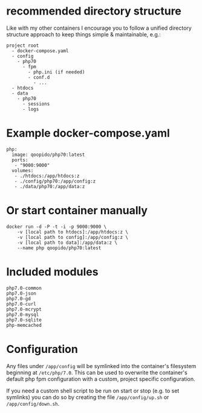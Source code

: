 # recommended directory structure #
Like with my other containers I encourage you to follow a unified directory structure approach to keep things simple & maintainable, e.g.:

```
project root
  - docker-compose.yaml
  - config
    - php70
      - fpm
        - php.ini (if needed)
        - conf.d
          - ...
  - htdocs
  - data
    - php70
      - sessions
      - logs
```

# Example docker-compose.yaml #
```
php:
  image: qoopido/php70:latest
  ports:
   - "9000:9000"
  volumes:
   - ./htdocs:/app/htdocs:z
   - ./config/php70:/app/config:z
   - ./data/php70:/app/data:z
```

# Or start container manually #
```
docker run -d -P -t -i -p 9000:9000 \
	-v [local path to htdocs]:/app/htdocs:z \
    -v [local path to config]:/app/config:z \
    -v [local path to data]:/app/data:z \
	--name php qoopido/php70:latest
```

# Included modules #
```
php7.0-common
php7.0-json
php7.0-gd
php7.0-curl
php7.0-mcrypt
php7.0-mysql
php7.0-sqlite
php-memcached
```

# Configuration #
Any files under ```/app/config``` will be symlinked into the container's filesystem beginning at ```/etc/php/7.0```. This can be used to overwrite the container's default php fpm configuration with a custom, project specific configuration.

If you need a custom shell script to be run on start or stop (e.g. to set symlinks) you can do so by creating the file ```/app/config/up.sh``` or ```/app/config/down.sh```.